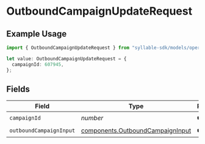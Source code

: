 # OutboundCampaignUpdateRequest

## Example Usage

```typescript
import { OutboundCampaignUpdateRequest } from "syllable-sdk/models/operations";

let value: OutboundCampaignUpdateRequest = {
  campaignId: 607945,
};
```

## Fields

| Field                                                                                | Type                                                                                 | Required                                                                             | Description                                                                          |
| ------------------------------------------------------------------------------------ | ------------------------------------------------------------------------------------ | ------------------------------------------------------------------------------------ | ------------------------------------------------------------------------------------ |
| `campaignId`                                                                         | *number*                                                                             | :heavy_check_mark:                                                                   | N/A                                                                                  |
| `outboundCampaignInput`                                                              | [components.OutboundCampaignInput](../../models/components/outboundcampaigninput.md) | :heavy_check_mark:                                                                   | N/A                                                                                  |